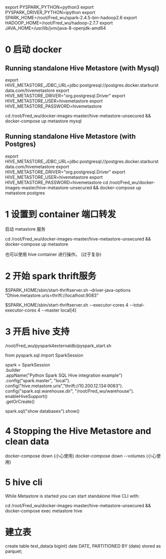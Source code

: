 
export PYSPARK_PYTHON=python3
export PYSPARK_DRIVER_PYTHON=ipython
export SPARK_HOME=/root/Fred_wu/spark-2.4.5-bin-hadoop2.6
export HADOOP_HOME=/root/Fred_wu/hadoop-2.7.7
export JAVA_HOME=/usr/lib/jvm/java-8-openjdk-amd64


# 0 启动 docker 
## Running standalone Hive Metastore (with Mysql)

export HIVE_METASTORE_JDBC_URL=jdbc:postgresql://postgres.docker.starburstdata.com/hivemetastore
export HIVE_METASTORE_DRIVER="org.postgresql.Driver"
export HIVE_METASTORE_USER=hivemetastore
export HIVE_METASTORE_PASSWORD=hivemetastore

cd /root/Fred_wu/docker-images-master/hive-metastore-unsecured && docker-compose up metastore mysql

## Running standalone Hive Metastore (with Postgres)

export HIVE_METASTORE_JDBC_URL=jdbc:postgresql://postgres.docker.starburstdata.com/hivemetastore
export HIVE_METASTORE_DRIVER="org.postgresql.Driver"
export HIVE_METASTORE_USER=hivemetastore
export HIVE_METASTORE_PASSWORD=hivemetastore
cd /root/Fred_wu/docker-images-master/hive-metastore-unsecured && docker-compose up metastore postgres

# 1 设置到 container 端口转发
启动 metastore 服务

cd /root/Fred_wu/docker-images-master/hive-metastore-unsecured && docker-compose up metastore

也可以使用 hive container 进行操作。 (过于复杂)

# 2 开始 spark thrift服务

$SPARK_HOME/sbin/start-thriftserver.sh –driver-java-options "Dhive.metastore.uris=thrift://localhost:9083"

$SPARK_HOME/sbin/start-thriftserver.sh --executor-cores 4 --total-executor-cores 4 --master local[4]


# 3 开启 hive 支持
/root/Fred_wu/pyspark4externaldb/pyspark_start.sh

from pyspark.sql import SparkSession

spark = SparkSession \
    .builder \
    .appName("Python Spark SQL Hive integration example") \
    .config("spark.master", "local"). \
    config("hive.metastore.uris","thrift://10.200.12.134:9083"). \
    config("spark.sql.warehouse.dir",  "/root/Fred_wu/warehouse"). \
    enableHiveSupport() \
    .getOrCreate()

spark.sql("show databases").show()


# 4 Stopping the Hive Metastore and clean data
docker-compose down  (小心使用)
docker-compose down --volumes  (小心使用)


# 5 hive cli
While Metastore is started you can start standalone Hive CLI with:

cd /root/Fred_wu/docker-images-master/hive-metastore-unsecured && docker-compose exec metastore hive


# 建立表
create table test_data(a bigint) 
date DATE,
PARTITIONED BY (date)
stored as parquet; 
